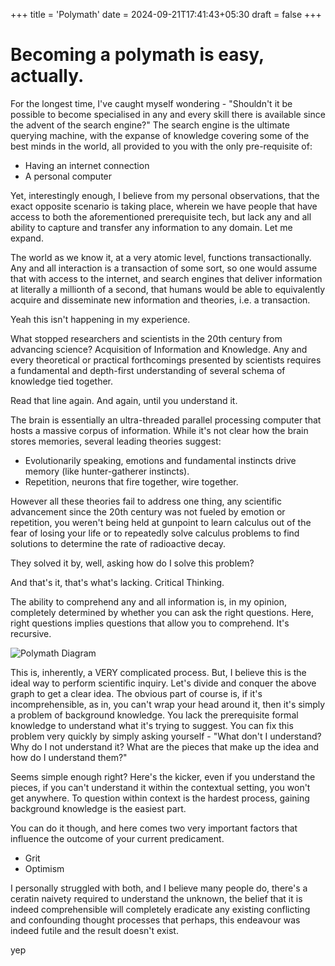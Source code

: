 +++
title = 'Polymath'
date = 2024-09-21T17:41:43+05:30
draft = false
+++

# Becoming a polymath is easy, actually.
For the longest time, I've caught myself wondering - "Shouldn't it be possible to become specialised in any and every skill there is available since the advent of the search engine?"
The search engine is the ultimate querying machine, with the expanse of knowledge covering some of the best minds in  the world, all provided to you with the only pre-requisite of:

- Having an internet connection
- A personal computer

Yet, interestingly enough, I believe from my personal observations, that the exact opposite scenario is taking place, wherein we have people that have access to both the aforementioned prerequisite tech, but lack any and all ability to capture and transfer any information to any domain. Let me expand.

The world as we know it, at a very atomic level, functions transactionally. Any and all interaction is a transaction of some sort, so one would assume that with access to the internet, and search engines that deliver information at literally a millionth of a second, that humans would be able to equivalently acquire and disseminate new information and theories, i.e. a transaction.

Yeah this isn't happening in my experience.

What stopped researchers and scientists in the 20th century from advancing science? Acquisition of Information and Knowledge. Any and every theoretical or practical forthcomings presented by scientists requires a fundamental and depth-first understanding of several schema of knowledge tied together. 

Read that line again. And again, until you understand it.

The brain is essentially an ultra-threaded parallel processing computer that hosts a massive corpus of information. While it's not clear how the brain stores memories, several leading theories suggest:

- Evolutionarily speaking, emotions and fundamental instincts drive memory (like hunter-gatherer instincts).
- Repetition, neurons that fire together, wire together.

However all these theories fail to address one thing, any scientific advancement since the 20th century was not fueled by emotion or repetition, you weren't being held at gunpoint to learn calculus out of the fear of losing your life or to repeatedly solve calculus problems to find solutions to determine the rate of radioactive decay.

They solved it by, well, asking how do I solve this problem? 

And that's it, that's what's lacking. Critical Thinking.

The ability to comprehend any and all information is, in my opinion, completely determined by whether you can ask the right questions. Here, right questions implies questions that allow you to comprehend. It's recursive.

![Polymath Diagram](arushik-blog/content/posts/polymath1.png)

This is, inherently, a VERY complicated process. But, I believe this is the ideal way to perform scientific inquiry. 
Let's divide and conquer the above graph to get  a clear idea.
The obvious part of course is, if it's incomprehensible, as in, you can't wrap your head around it, then it's simply a problem of background knowledge. You lack the prerequisite formal knowledge to understand what it's trying to suggest. You can fix this problem very quickly by simply asking yourself - "What don't I understand? Why do I not understand it? What are the pieces that make up the idea and how do I understand them?"

Seems simple enough right? Here's the kicker, even if you understand the pieces, if you can't understand it within the contextual setting, you won't get anywhere. To question within context is the hardest process, gaining background knowledge is the easiest part.

You can do it though, and here comes two very important factors that influence the outcome of your current predicament.

- Grit
- Optimism

I personally struggled with both, and I believe many people do, there's a ceratin naivety required to understand the unknown, the belief that it is indeed comprehensible will completely eradicate any existing conflicting and confounding thought processes that perhaps, this endeavour was indeed futile and the result doesn't exist.

yep